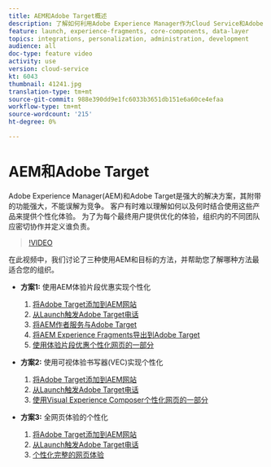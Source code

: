 ```yaml
---
title: AEM和Adobe Target概述
description: 了解如何利用Adobe Experience Manager作为Cloud Service和Adobe Target来创造和提供个性化体验。
feature: launch, experience-fragments, core-components, data-layer
topics: integrations, personalization, administration, development
audience: all
doc-type: feature video
activity: use
version: cloud-service
kt: 6043
thumbnail: 41241.jpg
translation-type: tm+mt
source-git-commit: 988e390dd9e1fc6033b3651db151e6a60ce4efaa
workflow-type: tm+mt
source-wordcount: '215'
ht-degree: 0%

---
```



# AEM和Adobe Target

Adobe Experience Manager(AEM)和Adobe Target是强大的解决方案，其附带的功能强大，不能误解为竞争。 客户有时难以理解如何以及何时结合使用这些产品来提供个性化体验。 为了为每个最终用户提供优化的体验，组织内的不同团队应密切协作并定义谁负责。

>[!VIDEO](https://video.tv.adobe.com/v/41241?quality=12&learn=on)

在此视频中，我们讨论了三种使用AEM和目标的方法，并帮助您了解哪种方法最适合您的组织。

* __方案1:__ 使用AEM体验片段优惠实现个性化

   1. [将Adobe Target添加到AEM网站](./add-target-launch-extension.md)
   1. [从Launch触发Adobe Target电话](./load-and-fire-target.md)
   1. [将AEM作者服务与Adobe Target](./setup-aem-target-cloud-service.md)
   1. [将AEM Experience Fragments导出到Adobe Target](./export-experience-fragment-target.md)
   1. [使用体验片段优惠个性化网页的一部分](./create-target-activity.md)

* __方案2:__ 使用可视体验书写器(VEC)实现个性化

   1. [将Adobe Target添加到AEM网站](./add-target-launch-extension.md)
   1. [从Launch触发Adobe Target电话](./load-and-fire-target.md)
   1. [使用Visual Experience Composer个性化网页的一部分](./personalization-using-vec.md)

* __方案3:__ 全网页体验的个性化

   1. [将Adobe Target添加到AEM网站](./add-target-launch-extension.md)
   1. [从Launch触发Adobe Target电话](./load-and-fire-target.md)
   1. [个性化完整的网页体验](./personalization-web-page.md)


